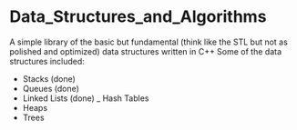 # Data_Structures_and_Algorithms
A simple library of the basic but fundamental (think like the STL but not as polished and optimized) data structures written in C++
Some of the data structures included:
  - Stacks (done)
  - Queues (done)
  - Linked Lists (done)
  _ Hash Tables
  - Heaps
  - Trees
